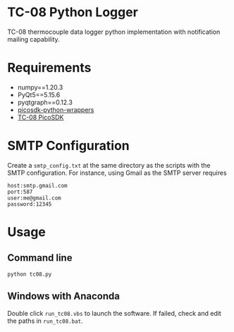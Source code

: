 # TC-08 Python Logger

TC-08 thermocouple data logger python implementation with notification mailing capability.

# Requirements

- numpy==1.20.3
- PyQt5==5.15.6
- pyqtgraph==0.12.3
- [picosdk-python-wrappers](https://github.com/picotech/picosdk-python-wrappers)
- [TC-08 PicoSDK](vhttps://www.picotech.com/downloads)

# SMTP Configuration

Create a `smtp_config.txt` at the same directory as the scripts with the SMTP configuration. For instance, using Gmail as the SMTP server requires
```
host:smtp.gmail.com
port:587
user:me@gmail.com
password:12345
```

# Usage

## Command line

```bash
python tc08.py
```

## Windows with Anaconda

Double click `run_tc08.vbs` to launch the software. If failed, check and edit the paths in `run_tc08.bat`.
